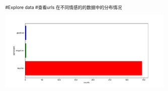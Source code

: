 #Explore data
#查看urls 在不同情感的的数据中的分布情况

![image1](https://github.com/Hanshawn11/Kaggle/blob/master/TweetSentiment/EDA/urls%20(1).png)
